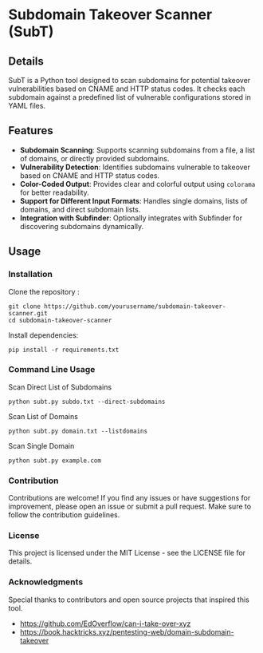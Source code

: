 # Subdomain Takeover Scanner (SubT)

## Details
SubT is a Python tool designed to scan subdomains for potential takeover vulnerabilities based on CNAME and HTTP status codes. It checks each subdomain against a predefined list of vulnerable configurations stored in YAML files.

## Features
- **Subdomain Scanning**: Supports scanning subdomains from a file, a list of domains, or directly provided subdomains.
- **Vulnerability Detection**: Identifies subdomains vulnerable to takeover based on CNAME and HTTP status codes.
- **Color-Coded Output**: Provides clear and colorful output using `colorama` for better readability.
- **Support for Different Input Formats**: Handles single domains, lists of domains, and direct subdomain lists.
- **Integration with Subfinder**: Optionally integrates with Subfinder for discovering subdomains dynamically.

## Usage
### Installation
Clone the repository :
```
git clone https://github.com/yourusername/subdomain-takeover-scanner.git
cd subdomain-takeover-scanner
```
Install dependencies:
```
pip install -r requirements.txt
```
### Command Line Usage
Scan Direct List of Subdomains
```
python subt.py subdo.txt --direct-subdomains
```
Scan List of Domains
```
python subt.py domain.txt --listdomains
```
Scan Single Domain
```
python subt.py example.com
```
### Contribution
Contributions are welcome! If you find any issues or have suggestions for improvement, please open an issue or submit a pull request. Make sure to follow the contribution guidelines.

### License
This project is licensed under the MIT License - see the LICENSE file for details.

### Acknowledgments
Special thanks to contributors and open source projects that inspired this tool.
- https://github.com/EdOverflow/can-i-take-over-xyz
- https://book.hacktricks.xyz/pentesting-web/domain-subdomain-takeover
